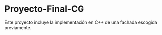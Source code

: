# Proyecto-Final-CG
Este proyecto incluye la implementación en C++ de una fachada escogida previamente.
